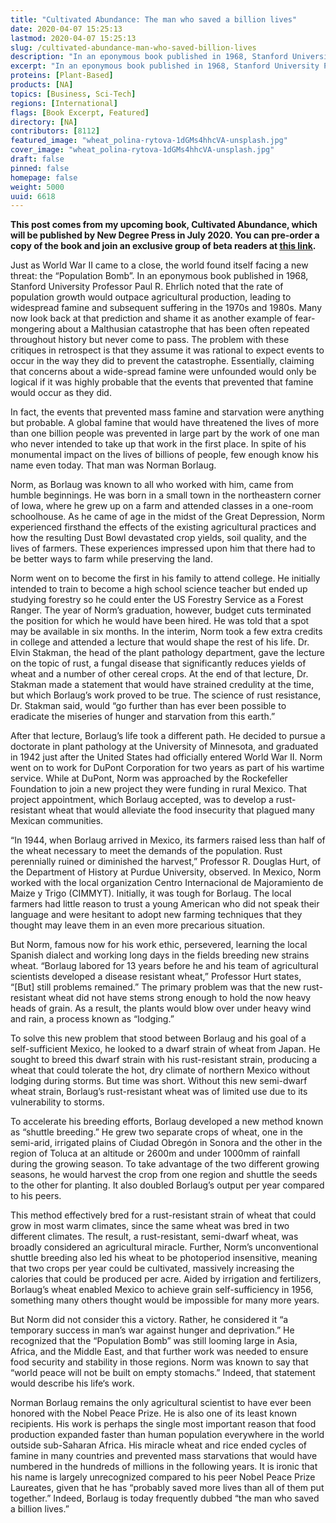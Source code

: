 ```yaml
---
title: "Cultivated Abundance: The man who saved a billion lives"
date: 2020-04-07 15:25:13
lastmod: 2020-04-07 15:25:13
slug: /cultivated-abundance-man-who-saved-billion-lives
description: "In an eponymous book published in 1968, Stanford University Professor Paul R. Ehrlich noted that the rate of population growth would outpace agricultural production, leading to widespread famine and subsequent suffering in the 1970s and 1980s. Many now look back at that prediction and shame it as another example of fear-mongering about a Malthusian catastrophe that has been often repeated throughout history but never come to pass. This post comes from my upcoming book, Cultivated Abundance, which will be published by New Degree Press in July 2020."
excerpt: "In an eponymous book published in 1968, Stanford University Professor Paul R. Ehrlich noted that the rate of population growth would outpace agricultural production, leading to widespread famine and subsequent suffering in the 1970s and 1980s. Many now look back at that prediction and shame it as another example of fear-mongering about a Malthusian catastrophe that has been often repeated throughout history but never come to pass. This post comes from my upcoming book, Cultivated Abundance, which will be published by New Degree Press in July 2020."
proteins: [Plant-Based]
products: [NA]
topics: [Business, Sci-Tech]
regions: [International]
flags: [Book Excerpt, Featured]
directory: [NA]
contributors: [8112]
featured_image: "wheat_polina-rytova-1dGMs4hhcVA-unsplash.jpg"
cover_image: "wheat_polina-rytova-1dGMs4hhcVA-unsplash.jpg"
draft: false
pinned: false
homepage: false
weight: 5000
uuid: 6618
---
```

<p><strong>This post comes from my upcoming book, Cultivated Abundance, which will be published by New Degree Press in July 2020. You can pre-order a copy of the book and join an exclusive group of beta readers at <u><a href="https://www.indiegogo.com/projects/cultivated-abundance-by-mihir-pershad" target="_blank">this link</a></u>.</strong></p>

<p>Just as World War II came to a close, the world found itself facing a new threat: the “Population Bomb”. In an eponymous book published in 1968, Stanford University Professor Paul R. Ehrlich noted that the rate of population growth would outpace agricultural production, leading to widespread famine and subsequent suffering in the 1970s and 1980s. Many now look back at that prediction and shame it as another example of fear-mongering about a Malthusian catastrophe that has been often repeated throughout history but never come to pass. The problem with these critiques in retrospect is that they assume it was rational to expect events to occur in the way they did to prevent the catastrophe. Essentially, claiming that concerns about a wide-spread famine were unfounded would only be logical if it was highly probable that the events that prevented that famine would occur as they did.</p>

<p>In fact, the events that prevented mass famine and starvation were anything but probable. A global famine that would have threatened the lives of more than one billion people was prevented in large part by the work of one man who never intended to take up that work in the first place. In spite of his monumental impact on the lives of billions of people, few enough know his name even today. That man was Norman Borlaug.</p>

<p>Norm, as Borlaug was known to all who worked with him, came from humble beginnings. He was born in a small town in the northeastern corner of Iowa, where he grew up on a farm and attended classes in a one-room schoolhouse. As he came of age in the midst of the Great Depression, Norm experienced firsthand the effects of the existing agricultural practices and how the resulting Dust Bowl devastated crop yields, soil quality, and the lives of farmers. These experiences impressed upon him that there had to be better ways to farm while preserving the land.</p>

<p>Norm went on to become the first in his family to attend college. He initially intended to train to become a high school science teacher but ended up studying forestry so he could enter the US Forestry Service as a Forest Ranger. The year of Norm’s graduation, however, budget cuts terminated the position for which he would have been hired. He was told that a spot may be available in six months. In the interim, Norm took a few extra credits in college and attended a lecture that would shape the rest of his life. Dr. Elvin Stakman, the head of the plant pathology department, gave the lecture on the topic of rust, a fungal disease that significantly reduces yields of wheat and a number of other cereal crops. At the end of that lecture, Dr. Stakman made a statement that would have strained credulity at the time, but which Borlaug’s work proved to be true. The science of rust resistance, Dr. Stakman said, would “go further than has ever been possible to eradicate the miseries of hunger and starvation from this earth.”</p>

<p>After that lecture, Borlaug’s life took a different path. He decided to pursue a doctorate in plant pathology at the University of Minnesota, and graduated in 1942 just after the United States had officially entered World War II. Norm went on to work for DuPont Corporation for two years as part of his wartime service. While at DuPont, Norm was approached by the Rockefeller Foundation to join a new project they were funding in rural Mexico. That project appointment, which Borlaug accepted, was to develop a rust-resistant wheat that would alleviate the food insecurity that plagued many Mexican communities.</p>

<p>“In 1944, when Borlaug arrived in Mexico, its farmers raised less than half of the wheat necessary to meet the demands of the population. Rust perennially ruined or diminished the harvest,” Professor R. Douglas Hurt, of the Department of History at Purdue University, observed. In Mexico, Norm worked with the local organization Centro Internacional de Majoramiento de Maize y Trigo (CIMMYT). Initially, it was tough for Borlaug. The local farmers had little reason to trust a young American who did not speak their language and were hesitant to adopt new farming techniques that they thought may leave them in an even more precarious situation.</p>

<p>But Norm, famous now for his work ethic, persevered, learning the local Spanish dialect and working long days in the fields breeding new strains wheat. “Borlaug labored for 13 years before he and his team of agricultural scientists developed a disease resistant wheat,” Professor Hurt states, “[But] still problems remained.” The primary problem was that the new rust-resistant wheat did not have stems strong enough to hold the now heavy heads of grain. As a result, the plants would blow over under heavy wind and rain, a process known as “lodging.”</p>

<p>To solve this new problem that stood between Borlaug and his goal of a self-sufficient Mexico, he looked to a dwarf strain of wheat from Japan. He sought to breed this dwarf strain with his rust-resistant strain, producing a wheat that could tolerate the hot, dry climate of northern Mexico without lodging during storms. But time was short. Without this new semi-dwarf wheat strain, Borlaug’s rust-resistant wheat was of limited use due to its vulnerability to storms.</p>

<p>To accelerate his breeding efforts, Borlaug developed a new method known as “shuttle breeding.” He grew two separate crops of wheat, one in the semi-arid, irrigated plains of Ciudad Obregón in Sonora and the other in the region of Toluca at an altitude or 2600m and under 1000mm of rainfall during the growing season. To take advantage of the two different growing seasons, he would harvest the crop from one region and shuttle the seeds to the other for planting. It also doubled Borlaug’s output per year compared to his peers.</p>

<p>This method effectively bred for a rust-resistant strain of wheat that could grow in most warm climates, since the same wheat was bred in two different climates. The result, a rust-resistant, semi-dwarf wheat, was broadly considered an agricultural miracle. Further, Norm’s unconventional shuttle breeding also led his wheat to be photoperiod insensitive, meaning that two crops per year could be cultivated, massively increasing the calories that could be produced per acre. Aided by irrigation and fertilizers, Borlaug’s wheat enabled Mexico to achieve grain self-sufficiency in 1956, something many others thought would be impossible for many more years.</p>

<p>But Norm did not consider this a victory. Rather, he considered it “a temporary success in man’s war against hunger and deprivation.” He recognized that the “Population Bomb” was still looming large in Asia, Africa, and the Middle East, and that further work was needed to ensure food security and stability in those regions. Norm was known to say that “world peace will not be built on empty stomachs.” Indeed, that statement would describe his life‘s work.</p>

<p>Norman Borlaug remains the only agricultural scientist to have ever been honored with the Nobel Peace Prize. He is also one of its least known recipients. His work is perhaps the single most important reason that food production expanded faster than human population everywhere in the world outside sub-Saharan Africa. His miracle wheat and rice ended cycles of famine in many countries and prevented mass starvations that would have numbered in the hundreds of millions in the following years. It is ironic that his name is largely unrecognized compared to his peer Nobel Peace Prize Laureates, given that he has “probably saved more lives than all of them put together.” Indeed, Borlaug is today frequently dubbed “the man who saved a billion lives.”</p>

